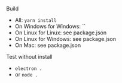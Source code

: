 
Build
* All: `yarn install` 
* On Windows for Windows: ``
* On Linux for Linux: see package.json
* On Linux for Windows: see package.json
* On Mac: see package.json

Test without install
* `electron .`
* or `node .`

